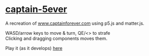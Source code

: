 # [captain-5ever](https://ibraheemr.github.io/captain-5ever/)
A recreation of www.captainforever.com using p5.js and matter.js.

WASD/arrow keys to move & turn, QE/<> to  strafe  
Clicking and dragging components moves them.

Play it (as it develops) [here](https://ibraheemr.github.io/captain-5ever/)
